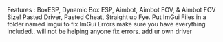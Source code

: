 Features : BoxESP, Dynamic Box ESP, Aimbot, Aimbot FOV, & Aimbot FOV Size!
Pasted Driver, Pasted Cheat, Straight up Fye.
Put ImGui Files in a folder named imgui to fix ImGui Errors
make sure you have everything included.. will not be helping anyone fix errors.
add ur own driver
